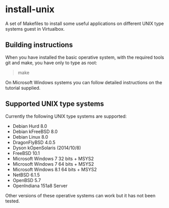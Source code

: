 install-unix
============

A set of Makefiles to install some useful applications on different UNIX type
systems guest in Virtualbox.

Building instructions
---------------------

When you have installed the basic operative system, with the required tools git
and make, you have only to type as root:

> make

On Microsoft Windows systems you can follow detailed instructions on the
tutorial supplied.

Supported UNIX type systems
---------------------------

Currently the following UNIX type systems are supported:

* Debian Hurd 8.0
* Debian kFreeBSD 8.0
* Debian Linux 8.0
* DragonFlyBSD 4.0.5
* Dyson kOpenSolaris (2014/10/8)
* FreeBSD 10.1
* Microsoft Windows 7 32 bits + MSYS2
* Microsoft Windows 7 64 bits + MSYS2
* Microsoft Windows 8.1 64 bits + MSYS2
* NetBSD 6.1.5
* OpenBSD 5.7
* OpenIndiana 151a8 Server

Other versions of these operative systems can work but it has not been tested.
